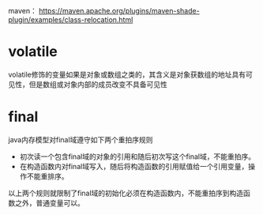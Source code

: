 
maven：
https://maven.apache.org/plugins/maven-shade-plugin/examples/class-relocation.html


# volatile

volatile修饰的变量如果是对象或数组之类的，其含义是对象获数组的地址具有可见性，但是数组或对象内部的成员改变不具备可见性

# final

java内存模型对final域遵守如下两个重拍序规则

+ 初次读一个包含final域的对象的引用和随后初次写这个final域，不能重拍序。
+ 在构造函数内对final域写入，随后将构造函数的引用赋值给一个引用变量，操作不能重排序。

以上两个规则就限制了final域的初始化必须在构造函数内，不能重拍序到构造函数之外，普通变量可以。



